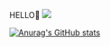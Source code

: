 HELLO👋
![](https://komarev.com/ghpvc/?username=itsxrp&label=PROFILE+VIEWS)


[![Anurag's GitHub stats](https://github-readme-stats.vercel.app/api?username=itsxrp&show_icons=true&theme=merko&hide_stars)](https://github.com/anuraghazra/github-readme-stats)

